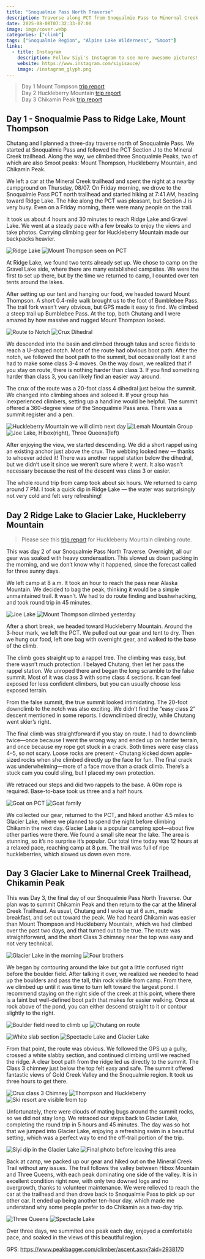 ```yaml
---
title: "Snoqualmie Pass North Traverse"
description: Traverse along PCT from Snoqualmie Pass to Minernal Creek
date: 2025-08-08T07:32:33-07:00
image: imgs/cover.webp
categories: ["climb"]
tags: ["Snoqualmie Region", "Alpine Lake Wilderness", "Smoot"]
links:
  - title: Instagram
    description: Follow Siyi's Instagram to see more awesome pictures!
    website: https://www.instagram.com/siyisauce/
    image: /instagram_glyph.png
---
```

> Day 1 Mount Tompson [trip report](https://www.hippohamster.com/posts/mount_thompson/)   
> Day 2 Huckleberry Mountain [trip report](https://www.hippohamster.com/posts/huckleberry_mountain/)  
> Day 3 Chikamin Peak [trip report](https://www.hippohamster.com/posts/chikamin_peak/)  

## Day 1 - Snoqualmie Pass to Ridge Lake, Mount Thompson
Chutang and I planned a three-day traverse north of Snoqualmie Pass. We started at Snoqualmie Pass and followed the PCT Section J to the Mineral Creek trailhead. Along the way, we climbed three Snoqualmie Peaks, two of which are also Smoot peaks: Mount Thompson, Huckleberry Mountain, and Chikamin Peak.

We left a car at the Mineral Creek trailhead and spent the night at a nearby campground on Thursday, 08/07. On Friday morning, we drove to the Snoqualmie Pass PCT north trailhead and started hiking at 7:41 AM, heading toward Ridge Lake. The hike along the PCT was pleasant, but Section J is very busy. Even on a Friday morning, there were many people on the trail.

It took us about 4 hours and 30 minutes to reach Ridge Lake and Gravel Lake. We went at a steady pace with a few breaks to enjoy the views and take photos. Carrying climbing gear for Huckleberry Mountain made our backpacks heavier.

![Ridge Lake](imgs/ridge_lake.webp) ![Mount Thompson seen on PCT](imgs/pct.webp)

At Ridge Lake, we found two tents already set up. We chose to camp on the Gravel Lake side, where there are many established campsites. We were the first to set up there, but by the time we returned to camp, I counted over ten tents around the lakes.

After setting up our tent and hanging our food, we headed toward Mount Thompson. A short 0.4-mile walk brought us to the foot of Bumblebee Pass. The trail fork wasn’t very obvious, but GPS made it easy to find. We climbed a steep trail up Bumblebee Pass. At the top, both Chutang and I were amazed by how massive and rugged Mount Thompson looked.

![Route to Notch](imgs/route.webp) ![Crux Dihedral](imgs/crux.webp)

We descended into the basin and climbed through talus and scree fields to reach a U-shaped notch. Most of the route had obvious boot path. After the notch, we followed the boot path to the summit, but occasionally lost it and had to make some class 3-4 moves. On the way down, we realized that if you stay on route, there is nothing harder than class 3. If you find something harder than class 3, you can likely find an easier way around.

The crux of the route was a 20-foot class 4 dihedral just below the summit. We changed into climbing shoes and soloed it. If your group has inexperienced climbers, setting up a handline would be helpful. The summit offered a 360-degree view of the Snoqualmie Pass area. There was a summit register and a pen.

![Huckleberry Mountain we will climb next day](imgs/huckleberry.webp) ![Lemah Mountain Group](imgs/lemah3.webp) ![Joe Lake, Hibox(right), Three Queens(left)](imgs/joe.webp)

After enjoying the view, we started descending. We did a short rappel using an existing anchor just above the crux. The webbing looked new — thanks to whoever added it! There was another rappel station below the dihedral, but we didn’t use it since we weren’t sure where it went. It also wasn’t necessary because the rest of the descent was class 3 or easier.

The whole round trip from camp took about six hours. We returned to camp around 7 PM. I took a quick dip in Ridge Lake — the water was surprisingly not very cold and felt very refreshing!

## Day 2 Ridge Lake to Glacier Lake, Huckleberry Mountain
> Please see this [trip report](https://www.hippohamster.com/posts/huckleberry_mountain/) for Huckleberry Mountain climbing route.

This was day 2 of our Snoqualmie Pass North Traverse. Overnight, all our gear was soaked with heavy condensation. This slowed us down packing in the morning, and we don’t know why it happened, since the forecast called for three sunny days. 

We left camp at 8 a.m. It took an hour to reach the pass near Alaska Mountain. We decided to bag the peak, thinking it would be a simple unmaintained trail. It wasn’t. We had to do route finding and bushwhacking, and took round trip in 45 minutes.

![Joe Lake](imgs/joe2.webp) ![Mount Thompson climbed yesterday](imgs/tompson.webp)

After a short break, we headed toward Huckleberry Mountain. Around the 3-hour mark, we left the PCT. We pulled out our gear and tent to dry. Then we hung our food, left one bag with overnight gear, and walked to the base of the climb.

The climb goes straight up to a rappel tree. The climbing was easy, but there wasn’t much protection. I belayed Chutang, then let her pass the rappel station. We unroped there and began the long scramble to the false summit. Most of it was class 3 with some class 4 sections. It can feel exposed for less confident climbers, but you can usually choose less exposed terrain.

From the false summit, the true summit looked intimidating. The 20-foot downclimb to the notch was also exciting. We didn’t find the “easy class 2” descent mentioned in some reports. I downclimbed directly, while Chutang went skier’s right.

The final climb was straightforward if you stay on route. I had to downclimb twice—once because I went the wrong way and ended up on harder terrain, and once because my rope got stuck in a crack. Both times were easy class 4–5, so not scary. Loose rocks are present - Chutang kicked down apple-sized rocks when she climbed directly up the face for fun. The final crack was underwhelming—more of a face move than a crack climb. There’s a stuck cam you could sling, but I placed my own protection.

We retraced our steps and did two rappels to the base. A 60m rope is required. Base-to-base took us three and a half hours.

![Goat on PCT](imgs/goat.webp) ![Goat family](imgs/goat2.webp) 

We collected our gear, returned to the PCT, and hiked another 4.5 miles to Glacier Lake, where we planned to spend the night before climbing Chikamin the next day. Glacier Lake is a popular camping spot—about five other parties were there. We found a small site near the lake. The area is stunning, so it’s no surprise it’s popular. Our total time today was 12 hours at a relaxed pace, reaching camp at 8 p.m. The trail was full of ripe huckleberries, which slowed us down even more.

## Day 3 Glacier Lake to Minernal Creek Trailhead, Chikamin Peak
This was Day 3, the final day of our Snoqualmie Pass North Traverse. Our plan was to summit Chikamin Peak and then return to the car at the Mineral Creek Trailhead. As usual, Chutang and I woke up at 6 a.m., made breakfast, and set out toward the peak. We had heard Chikamin was easier than Mount Thompson and Huckleberry Mountain, which we had climbed over the past two days, and that turned out to be true. The route was straightforward, and the short Class 3 chimney near the top was easy and not very technical.

![Glacier Lake in the morning](imgs/reflection.webp) ![Four brothers](imgs/4bros.webp)

We began by contouring around the lake but got a little confused right before the boulder field. After talking it over, we realized we needed to head up the boulders and pass the tall, thin rock visible from camp. From there, we climbed up until it was time to turn left toward the largest pond. I recommend staying on the right side of the creek at this point, where there is a faint but well-defined boot path that makes for easier walking. Once at rock above of the pond, you can either descend straight to it or contour slightly to the right.

![Boulder field need to climb up](imgs/boulder.webp) ![Chutang on route](imgs/onroute.webp)  

![White slab section](imgs/slab.webp) ![Spectacle Lake and Glacier Lake](imgs/lakes.webp)

From that point, the route was obvious. We followed the GPS up a gully, crossed a white slabby section, and continued climbing until we reached the ridge. A clear boot path from the ridge led us directly to the summit. The Class 3 chimney just below the top felt easy and safe. The summit offered fantastic views of Gold Creek Valley and the Snoqualmie region. It took us three hours to get there.

![Crux class 3 Chimney](imgs/chimney.webp) ![Thompson and Huckleberry](imgs/2peaks.webp) ![Ski resort are visible from top](imgs/snoqualmiepass.webp) 

Unfortunately, there were clouds of mating bugs around the summit rocks, so we did not stay long. We retraced our steps back to Glacier Lake, completing the round trip in 5 hours and 45 minutes. The day was so hot that we jumped into Glacier Lake, enjoying a refreshing swim in a beautiful setting, which was a perfect way to end the off-trail portion of the trip.

![Siyi dip in the Glacier Lake](imgs/dip.webp) ![Final photo before leaving this area](imgs/lemah4.webp)

Back at camp, we packed up our gear and hiked out on the Mineral Creek Trail without any issues. The trail follows the valley between Hibox Mountain and Three Queens, with each peak dominating one side of the valley. It is in excellent condition right now, with only two downed logs and no overgrowth, thanks to volunteer maintenance. We were relieved to reach the car at the trailhead and then drove back to Snoqualmie Pass to pick up our other car. It ended up being another ten-hour day, which made me understand why some people prefer to do Chikamin as a two-day trip.

![Three Queens](imgs/3queens.webp) ![Spectacle Lake](imgs/lakes2.webp)

Over three days, we summited one peak each day, enjoyed a comfortable pace, and soaked in the views of this beautiful region.

GPS: https://www.peakbagger.com/climber/ascent.aspx?aid=2938170